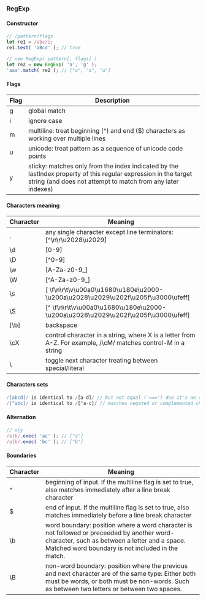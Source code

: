 ### RegExp
#### Constructor
```javascript
// /pattern/flags
let re1 = /abc/i;
re1.test( 'aBcd' ); // true

// new RegExp( pattern[, flags] )
let re2 = new RegExp( 'a', 'g' );
'aaa'.match( re2 ); // ["a", "a", "a"]
```

#### Flags
| Flag | Description                                                                                                                                                                    |
|------|--------------------------------------------------------------------------------------------------------------------------------------------------------------------------------|
| g    | global match                                                                                                                                                                   |
| i    | ignore case                                                                                                                                                                    |
| m    | multiline: treat beginning (^) and end ($) characters as working over multiple lines                                                                                           |
| u    | unicode: treat pattern as a sequence of unicode code points                                                                                                                    |
| y    | sticky: matches only from the index indicated by the lastIndex property of this regular expression in the target string (and does not attempt to match from any later indexes) |


#### Characters meaning
| Character | Meaning                                                                                                       |
|-----------|---------------------------------------------------------------------------------------------------------------|
|  .        | any single character except line terminators: [^\n\r\u2028\u2029]                                             |
| \d        | [0-9]                                                                                                         |
| \D        | [^0-9]                                                                                                        |
| \w        | [A-Za-z0-9_]                                                                                                  |
| \W        | [^A-Za-z0-9_]                                                                                                 |
| \s        | [ \f\n\r\t\v\u00a0\u1680\u180e\u2000-\u200a\u2028\u2029\u202f\u205f\u3000\ufeff]                              |
| \S        | [^ \f\n\r\t\v\u00a0\u1680\u180e\u2000-\u200a\u2028\u2029\u202f\u205f\u3000\ufeff]                             |
| [\b]      | backspace                                                                                                     |
| \cX       | control character in a string, where X is a letter from A-Z. For example, /\cM/ matches control-M in a string |
| \         | toggle next character treating between special/literal                                                        |

#### Characters sets
```javascript
/[abcd]/ is identical to /[a-d]/ // but not equal ('===') due it's an object
/[^abc]/ is identical to /[^a-c]/ // matches negated or complemented character set
```

#### Alternation
```javascript
// x|y
/a|b/.exec( 'ac' ); // ["a"]
/a|b/.exec( 'bc' ); // ["b"]
```

#### Boundaries
| Character | Meaning                                                                                                                                                                                          |
|-----------|--------------------------------------------------------------------------------------------------------------------------------------------------------------------------------------------------|
| ^         | beginning of input. If the multiline flag is set to true, also matches immediately after a line break character                                                                                  |
| $         | end of input. If the multiline flag is set to true, also matches immediately before a line break character                                                                                       |
| \b        | word boundary: position where a word character is not followed or preceeded by another word-character, such as between a letter and a space. Matched word boundary is not included in the match. |
| \B        | non-word boundary: position where the previous and next character are of the same type: Either both must be words, or both must be non-words. Such as between two letters or between two spaces. |

